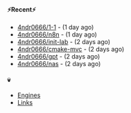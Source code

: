 #### ⚡Recent⚡

- [4ndr0666/1-1](https://github.com/4ndr0666/1-1) - (1 day ago)
- [4ndr0666/n8n](https://github.com/4ndr0666/n8n) - (1 day ago)
- [4ndr0666/init-lab](https://github.com/4ndr0666/init-lab) - (2 days ago)
- [4ndr0666/cmake-mvc](https://github.com/4ndr0666/cmake-mvc) - (2 days ago)
- [4ndr0666/gpt](https://github.com/4ndr0666/gpt) - (2 days ago)
- [4ndr0666/nas](https://github.com/4ndr0666/nas) - (2 days ago)

#### 💀
- [Engines](https://github.com/hoothin/SearchJumper/discussions/73)
- [Links](https://github.com/4ndr0666/Links/blob/main/README.md)

